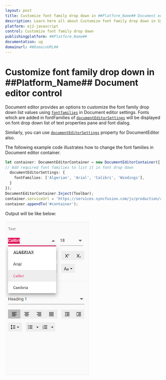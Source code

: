 ```yaml
---
layout: post
title: Customize font family drop down in ##Platform_Name## Document editor control | Syncfusion
description: Learn here all about Customize font family drop down in Syncfusion ##Platform_Name## Document editor control of Syncfusion Essential JS 2 and more.
platform: ej2-javascript
control: Customize font family drop down 
publishingplatform: ##Platform_Name##
documentation: ug
domainurl: ##DomainURL##
---
```


# Customize font family drop down in ##Platform_Name## Document editor control

Document editor provides an options to customize the font family drop down list values using [`fontfamilies`](../../api/document-editor/documentEditorSettingsModel/#fontfamilies) in Document editor settings. Fonts which are added in fontFamilies of [`documentEditorSettings`](../../api/document-editor-container/#documenteditorsettings) will be displayed on font drop down list of text properties pane and font dialog.

Similarly, you can use [`documentEditorSettings`](../../api/document-editor#documenteditorsettings) property for DocumentEditor also.

The following example code illustrates how to change the font families in Document editor container.

```ts
let container: DocumentEditorContainer = new DocumentEditorContainer({ enableToolbar: true,height: '590px',
// Add required font families to list it in font drop down
  documentEditorSettings: {
    fontFamilies: ['Algerian', 'Arial', 'Calibri', 'Windings'],
  }
});
DocumentEditorContainer.Inject(Toolbar);
container.serviceUrl = 'https://services.syncfusion.com/js/production/api/documenteditor/';
container.appendTo('#container');
```

Output will be like below:

![Font](../images/font-family.png)